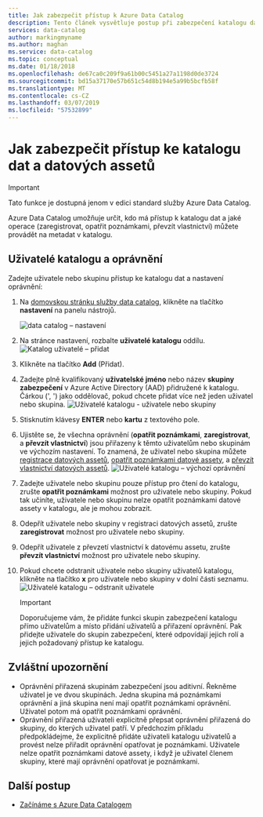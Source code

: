 ```yaml
---
title: Jak zabezpečit přístup k Azure Data Catalog
description: Tento článek vysvětluje postup při zabezpečení katalogu dat a jeho datovým assetům.
services: data-catalog
author: markingmyname
ms.author: maghan
ms.service: data-catalog
ms.topic: conceptual
ms.date: 01/18/2018
ms.openlocfilehash: de67ca0c209f9a61b00c5451a27a1198d0de3724
ms.sourcegitcommit: bd15a37170e57b651c54d8b194e5a99b5bcfb58f
ms.translationtype: MT
ms.contentlocale: cs-CZ
ms.lasthandoff: 03/07/2019
ms.locfileid: "57532899"
---
```

# <a name="how-to-secure-access-to-data-catalog-and-data-assets"></a>Jak zabezpečit přístup ke katalogu dat a datových assetů
> [!IMPORTANT]
> Tato funkce je dostupná jenom v edici standard služby Azure Data Catalog.

Azure Data Catalog umožňuje určit, kdo má přístup k katalogu dat a jaké operace (zaregistrovat, opatřit poznámkami, převzít vlastnictví) můžete provádět na metadat v katalogu. 

## <a name="catalog-users-and-permissions"></a>Uživatelé katalogu a oprávnění
Zadejte uživatele nebo skupinu přístup ke katalogu dat a nastavení oprávnění:

1. Na [domovskou stránku služby data catalog](https://www.azuredatacatalog.com), klikněte na tlačítko **nastavení** na panelu nástrojů.

    ![data catalog – nastavení](media/data-catalog-how-to-secure-catalog/data-catalog-settings.png)
2. Na stránce nastavení, rozbalte **uživatelé katalogu** oddílu.
    ![Katalog uživatelé – přidat](media/data-catalog-how-to-secure-catalog/data-catalog-add-button.png)
3. Klikněte na tlačítko **Add** (Přidat).
4. Zadejte plně kvalifikovaný **uživatelské jméno** nebo název **skupiny zabezpečení** v Azure Active Directory (AAD) přidružené k katalogu. Čárkou (', ') jako oddělovač, pokud chcete přidat více než jeden uživatel nebo skupina.
    ![Uživatelé katalogu - uživatele nebo skupiny](media/data-catalog-how-to-secure-catalog/data-catalog-users-groups.png)
5. Stisknutím klávesy **ENTER** nebo **kartu** z textového pole. 
6.  Ujistěte se, že všechna oprávnění (**opatřit poznámkami**, **zaregistrovat**, a **převzít vlastnictví**) jsou přiřazeny k těmto uživatelům nebo skupinám ve výchozím nastavení. To znamená, že uživatel nebo skupina můžete [registrace datových assetů]( data-catalog-how-to-register.md), [opatřit poznámkami datové assety]( data-catalog-how-to-annotate.md), a [převzít vlastnictví datových assetů]( data-catalog-how-to-manage.md). 
    ![Uživatelé katalogu – výchozí oprávnění](media/data-catalog-how-to-secure-catalog/data-catalog-default-permissions.png)
7.  Zadejte uživatele nebo skupinu pouze přístup pro čtení do katalogu, zrušte **opatřit poznámkami** možnost pro uživatele nebo skupiny. Pokud tak učiníte, uživatele nebo skupinu nelze opatřit poznámkami datové assety v katalogu, ale je mohou zobrazit. 
8.  Odepřít uživatele nebo skupiny v registraci datových assetů, zrušte **zaregistrovat** možnost pro uživatele nebo skupiny.
9.  Odepřít uživatele z převzetí vlastnictví k datovému assetu, zrušte **převzít vlastnictví** možnost pro uživatele nebo skupiny. 
10. Pokud chcete odstranit uživatele nebo skupiny uživatelů katalogu, klikněte na tlačítko **x** pro uživatele nebo skupiny v dolní části seznamu. 
    ![Uživatelé katalogu – odstranit uživatele](media/data-catalog-how-to-secure-catalog/data-catalog-delete-user.png)

    > [!IMPORTANT]
    > Doporučujeme vám, že přidáte funkci skupin zabezpečení katalogu přímo uživatelům a místo přidání uživatelů a přiřazení oprávnění. Pak přidejte uživatele do skupin zabezpečení, které odpovídají jejich rolí a jejich požadovaný přístup ke katalogu.

## <a name="special-considerations"></a>Zvláštní upozornění

- Oprávnění přiřazená skupinám zabezpečení jsou aditivní. Řekněme uživatel je ve dvou skupinách. Jedna skupina má poznámkami oprávnění a jiná skupina není mají opatřit poznámkami oprávnění. Uživatel potom má opatřit poznámkami oprávnění. 
- Oprávnění přiřazená uživateli explicitně přepsat oprávnění přiřazená do skupiny, do kterých uživatel patří. V předchozím příkladu předpokládejme, že explicitně přidáte uživateli katalogu uživatelů a provést nelze přiřadit oprávnění opatřovat je poznámkami. Uživatele nelze opatřit poznámkami datové assety, i když je uživatel členem skupiny, které mají oprávnění opatřovat je poznámkami.

## <a name="next-steps"></a>Další postup
- [Začínáme s Azure Data Catalogem](data-catalog-get-started.md)


